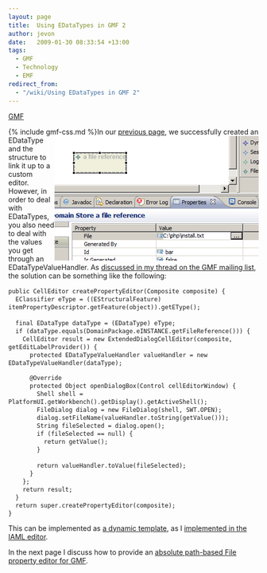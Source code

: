 ```yaml
---
layout: page
title:  Using EDataTypes in GMF 2
author: jevon
date:   2009-01-30 08:33:54 +13:00
tags:
  - GMF
  - Technology
  - EMF
redirect_from:
  - "/wiki/Using EDataTypes in GMF 2"
---
```


[GMF](GMF.md)

{% include gmf-css.md %}<img src="/img/gmf/edatatype-2.png" align="right" class="gmf">In our [previous page](Using_EDataTypes_in_GMF.md), we successfully created an EDataType and the structure to link it up to a custom editor. However, in order to deal with EDataTypes, you also need to deal with the values you get through an EDataTypeValueHandler. As <a href="http://dev.eclipse.org/newslists/news.eclipse.modeling.gmf/msg16435.html">discussed in my thread on the GMF mailing list</a>, the solution can be something like the following:

```
public CellEditor createPropertyEditor(Composite composite) {
  EClassifier eType = ((EStructuralFeature) itemPropertyDescriptor.getFeature(object)).getEType();

  final EDataType dataType = (EDataType) eType;
  if (dataType.equals(DomainPackage.eINSTANCE.getFileReference())) {
    CellEditor result = new ExtendedDialogCellEditor(composite, getEditLabelProvider()) {
      protected EDataTypeValueHandler valueHandler = new EDataTypeValueHandler(dataType);
```

```
      @Override
      protected Object openDialogBox(Control cellEditorWindow) {
        Shell shell = PlatformUI.getWorkbench().getDisplay().getActiveShell();
        FileDialog dialog = new FileDialog(shell, SWT.OPEN);
        dialog.setFileName(valueHandler.toString(getValue()));
        String fileSelected = dialog.open();
        if (fileSelected == null) {
          return getValue();
        }

        return valueHandler.toValue(fileSelected);
      }
    };
    return result;
  }
  return super.createPropertyEditor(composite);
}
```

This can be implemented as <a href="http://code.google.com/p/iaml/source/browse/trunk/org.openiaml.model/templates/aspects/xpt/propsheet/PropertySection.xpt?spec=svn415&r=415">a dynamic template</a>, as I <a href="http://code.google.com/p/iaml/source/detail?r=415">implemented in the IAML editor</a>.

In the next page I discuss how to provide an [absolute path-based File property editor for GMF](File_Property_Editor_for_GMF.md).
